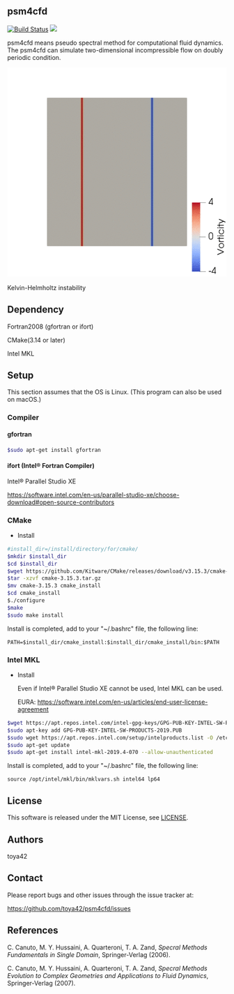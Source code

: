 ## psm4cfd

[![Build Status](https://travis-ci.org/toya42/psm4cfd.svg?branch=master)](https://travis-ci.org/toya42/psm4cfd)  [![](https://github.com/toya42/psm4cfd/workflows/demo/badge.svg)](https://github.com/toya42/psm4cfd/actions)



 psm4cfd means pseudo spectral method for computational fluid dynamics.  The psm4cfd can simulate two-dimensional incompressible flow on doubly periodic condition.

<p align="center">
     <img src="https://github.com/toya42/garage/blob/master/psm_01/KH_instability.gif"
width="533" height="480"
alt="Kelvin-Helmholtz instability"
title="Kelvin-Helmholtz instability">
</p>

Kelvin-Helmholtz instability





## Dependency

Fortran2008 (gfortran or ifort)

CMake(3.14 or later)

Intel MKL



## Setup

This section assumes that the OS is Linux. (This program can also be used on macOS.)

### Compiler

#### gfortran

```bash
$sudo apt-get install gfortran
```

#### ifort (Intel® Fortran Compiler)

Intel® Parallel Studio XE

https://software.intel.com/en-us/parallel-studio-xe/choose-download#open-source-contributors



### CMake

* Install

```bash
#install_dir=/install/directory/for/cmake/
$mkdir $install_dir 
$cd $install_dir
$wget https://github.com/Kitware/CMake/releases/download/v3.15.3/cmake-3.15.3.tar.gz  
$tar -xzvf cmake-3.15.3.tar.gz
$mv cmake-3.15.3 cmake_install
$cd cmake_install
$./configure 
$make
$sudo make install
```

Install is completed, add to your "~/.bashrc" file, the following line:

```bash:~/.bashrc
PATH=$install_dir/cmake_install:$install_dir/cmake_install/bin:$PATH
```



### Intel MKL

* Install

  Even if Intel® Parallel Studio XE cannot be used, Intel MKL can be used.

  EURA: https://software.intel.com/en-us/articles/end-user-license-agreement

```bash
$wget https://apt.repos.intel.com/intel-gpg-keys/GPG-PUB-KEY-INTEL-SW-PRODUCTS-2019.PUB
$sudo apt-key add GPG-PUB-KEY-INTEL-SW-PRODUCTS-2019.PUB
$sudo wget https://apt.repos.intel.com/setup/intelproducts.list -O /etc/apt/sources.list.d/intelproducts.list 
$sudo apt-get update
$sudo apt-get install intel-mkl-2019.4-070 --allow-unauthenticated
```

Install is completed, add to your "~/.bashrc" file, the following line:

```bash:~/.bashrc
source /opt/intel/mkl/bin/mklvars.sh intel64 lp64
```



## License

This software is released under the MIT License, see [LICENSE](https://github.com/toya42/psm4cfd/blob/master/LICENSE).

## Authors

toya42

## Contact

Please report bugs and other issues through the issue tracker at:

https://github.com/toya42/psm4cfd/issues

## References

C. Canuto, M. Y. Hussaini, A. Quarteroni, T. A. Zand, *Specral Methods Fundamentals in Single Domain*, Springer-Verlag (2006).

C. Canuto, M. Y. Hussaini, A. Quarteroni, T. A. Zand, *Specral Methods Evolution to Complex Geometries and Applications to Fluid Dynamics*, Springer-Verlag (2007).
